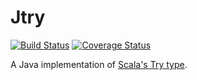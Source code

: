Jtry
====
[![Build Status](https://travis-ci.org/ItsPriyesh/jTry.svg?branch=master)](https://travis-ci.org/ItsPriyesh/jTry)
[![Coverage Status](https://coveralls.io/repos/github/ItsPriyesh/Jtry/badge.svg?branch=master)](https://coveralls.io/github/ItsPriyesh/Jtry?branch=master)

A Java implementation of [Scala's Try type](http://www.scala-lang.org/api/2.9.3/scala/util/Try.html).
